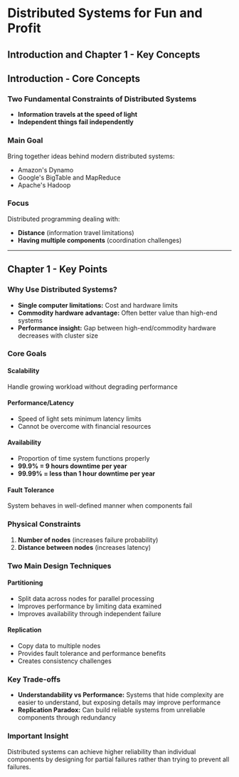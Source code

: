 # Distributed Systems for Fun and Profit
## Introduction and Chapter 1 - Key Concepts

## Introduction - Core Concepts

### Two Fundamental Constraints of Distributed Systems
- **Information travels at the speed of light**
- **Independent things fail independently**

### Main Goal
Bring together ideas behind modern distributed systems:
- Amazon's Dynamo
- Google's BigTable and MapReduce  
- Apache's Hadoop

### Focus
Distributed programming dealing with:
- **Distance** (information travel limitations)
- **Having multiple components** (coordination challenges)

---

## Chapter 1 - Key Points

### Why Use Distributed Systems?
- **Single computer limitations:** Cost and hardware limits
- **Commodity hardware advantage:** Often better value than high-end systems
- **Performance insight:** Gap between high-end/commodity hardware decreases with cluster size

### Core Goals

#### Scalability
Handle growing workload without degrading performance

#### Performance/Latency  
- Speed of light sets minimum latency limits
- Cannot be overcome with financial resources

#### Availability
- Proportion of time system functions properly
- **99.9% = 9 hours downtime per year**
- **99.99% = less than 1 hour downtime per year**

#### Fault Tolerance
System behaves in well-defined manner when components fail

### Physical Constraints
1. **Number of nodes** (increases failure probability)
2. **Distance between nodes** (increases latency)

### Two Main Design Techniques

#### Partitioning
- Split data across nodes for parallel processing
- Improves performance by limiting data examined
- Improves availability through independent failure

#### Replication  
- Copy data to multiple nodes
- Provides fault tolerance and performance benefits
- Creates consistency challenges

### Key Trade-offs
- **Understandability vs Performance:** Systems that hide complexity are easier to understand, but exposing details may improve performance
- **Replication Paradox:** Can build reliable systems from unreliable components through redundancy

### Important Insight
Distributed systems can achieve higher reliability than individual components by designing for partial failures rather than trying to prevent all failures.